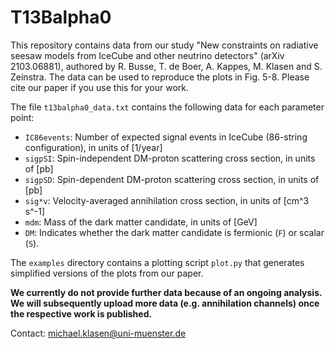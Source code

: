 # T13Balpha0
This repository contains data from our study "New constraints on radiative seesaw models from IceCube and other neutrino detectors" (arXiv 2103.06881), authored by R. Busse, T. de Boer, A. Kappes, M. Klasen and S. Zeinstra. The data can be used to reproduce the plots in Fig. 5-8. Please cite our paper if you use this for your work.

The file ``t13balpha0_data.txt`` contains the following data for each parameter point:

- ``IC86events``: Number of expected signal events in IceCube (86-string configuration), in units of [1/year]
- ``sigpSI``: Spin-independent DM-proton scattering cross section, in units of [pb]
- ``sigpSD``: Spin-dependent DM-proton scattering cross section, in units of [pb]
- ``sig*v``: Velocity-averaged annihilation cross section, in units of [cm^3 s^-1]
- ``mdm``: Mass of the dark matter candidate, in units of [GeV]
- ``DM``: Indicates whether the dark matter candidate is fermionic (``F``) or scalar (``S``).

The ``examples`` directory contains a plotting script ``plot.py`` that generates simplified versions of the plots from our paper.

**We currently do not provide further data because of an ongoing analysis. We will subsequently upload more data (e.g. annihilation channels) once the respective work is published.**

Contact: michael.klasen@uni-muenster.de
